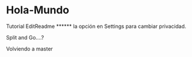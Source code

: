 # Hola-Mundo
Tutorial 
EditReadme
 ****** la opción en Settings para cambiar privacidad.
 
 Split and Go....?

Volviendo a master
